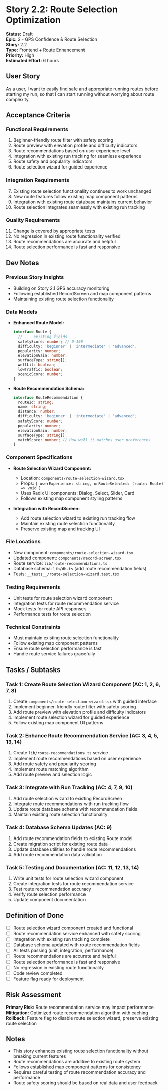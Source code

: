 # Story 2.2: Route Selection Optimization

**Status:** Draft  
**Epic:** 2 - GPS Confidence & Route Selection  
**Story:** 2.2  
**Type:** Frontend + Route Enhancement  
**Priority:** High  
**Estimated Effort:** 6 hours  

## User Story

As a user,
I want to easily find safe and appropriate running routes before starting my run,
so that I can start running without worrying about route complexity.

## Acceptance Criteria

### Functional Requirements
1. Beginner-friendly route filter with safety scoring
2. Route preview with elevation profile and difficulty indicators
3. Route recommendations based on user experience level
4. Integration with existing run tracking for seamless experience
5. Route safety and popularity indicators
6. Route selection wizard for guided experience

### Integration Requirements
7. Existing route selection functionality continues to work unchanged
8. New route features follow existing map component patterns
9. Integration with existing route database maintains current behavior
10. Route selection integrates seamlessly with existing run tracking

### Quality Requirements
11. Change is covered by appropriate tests
12. No regression in existing route functionality verified
13. Route recommendations are accurate and helpful
14. Route selection performance is fast and responsive

## Dev Notes

### Previous Story Insights
- Building on Story 2.1 GPS accuracy monitoring
- Following established RecordScreen and map component patterns
- Maintaining existing route selection functionality

### Data Models
- **Enhanced Route Model:**
  ```typescript
  interface Route {
    // ... existing fields
    safetyScore: number; // 0-100
    difficulty: 'beginner' | 'intermediate' | 'advanced';
    popularity: number;
    elevationGain: number;
    surfaceType: string[];
    wellLit: boolean;
    lowTraffic: boolean;
    scenicScore: number;
  }
  ```

- **Route Recommendation Schema:**
  ```typescript
  interface RouteRecommendation {
    routeId: string;
    name: string;
    distance: number;
    difficulty: 'beginner' | 'intermediate' | 'advanced';
    safetyScore: number;
    popularity: number;
    elevationGain: number;
    surfaceType: string[];
    matchScore: number; // How well it matches user preferences
  }
  ```

### Component Specifications
- **Route Selection Wizard Component:**
  - Location: `components/route-selection-wizard.tsx`
  - Props: `{ userExperience: string, onRouteSelected: (route: Route) => void }`
  - Uses Radix UI components: Dialog, Select, Slider, Card
  - Follows existing map component styling patterns

- **Integration with RecordScreen:**
  - Add route selection wizard to existing run tracking flow
  - Maintain existing route selection functionality
  - Preserve existing map and tracking UI

### File Locations
- New component: `components/route-selection-wizard.tsx`
- Updated component: `components/record-screen.tsx`
- Route service: `lib/route-recommendations.ts`
- Database schema: `lib/db.ts` (add route recommendation fields)
- Tests: `__tests__/route-selection-wizard.test.tsx`

### Testing Requirements
- Unit tests for route selection wizard component
- Integration tests for route recommendation service
- Mock tests for route API responses
- Performance tests for route selection

### Technical Constraints
- Must maintain existing route selection functionality
- Follow existing map component patterns
- Ensure route selection performance is fast
- Handle route service failures gracefully

## Tasks / Subtasks

### Task 1: Create Route Selection Wizard Component (AC: 1, 2, 6, 7, 8)
1. Create `components/route-selection-wizard.tsx` with guided interface
2. Implement beginner-friendly route filter with safety scoring
3. Add route preview with elevation profile and difficulty indicators
4. Implement route selection wizard for guided experience
5. Follow existing map component UI patterns

### Task 2: Enhance Route Recommendation Service (AC: 3, 4, 5, 13, 14)
1. Create `lib/route-recommendations.ts` service
2. Implement route recommendations based on user experience
3. Add route safety and popularity scoring
4. Implement route matching algorithm
5. Add route preview and selection logic

### Task 3: Integrate with Run Tracking (AC: 4, 7, 9, 10)
1. Add route selection wizard to existing RecordScreen
2. Integrate route recommendations with run tracking flow
3. Update route database schema with recommendation fields
4. Maintain existing route selection functionality

### Task 4: Database Schema Updates (AC: 9)
1. Add route recommendation fields to existing Route model
2. Create migration script for existing route data
3. Update database utilities to handle route recommendations
4. Add route recommendation data validation

### Task 5: Testing and Documentation (AC: 11, 12, 13, 14)
1. Write unit tests for route selection wizard component
2. Create integration tests for route recommendation service
3. Test route recommendation accuracy
4. Verify route selection performance
5. Update component documentation

## Definition of Done

- [ ] Route selection wizard component created and functional
- [ ] Route recommendation service enhanced with safety scoring
- [ ] Integration with existing run tracking complete
- [ ] Database schema updated with route recommendation fields
- [ ] All tests passing (unit, integration, performance)
- [ ] Route recommendations are accurate and helpful
- [ ] Route selection performance is fast and responsive
- [ ] No regression in existing route functionality
- [ ] Code review completed
- [ ] Feature flag ready for deployment

## Risk Assessment

**Primary Risk:** Route recommendation service may impact performance
**Mitigation:** Optimized route recommendation algorithm with caching
**Rollback:** Feature flag to disable route selection wizard, preserve existing route selection

## Notes

- This story enhances existing route selection functionality without breaking current features
- Route recommendations are additive to existing route system
- Follows established map component patterns for consistency
- Requires careful testing of route recommendation accuracy and performance
- Route safety scoring should be based on real data and user feedback 